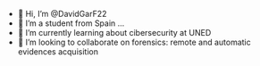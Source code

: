 - 👋 Hi, I’m @DavidGarF22
- 👀 I’m a student from Spain ...
- 🌱 I’m currently learning about cibersecurity at UNED
- 💞️ I’m looking to collaborate on forensics: remote and automatic evidences acquisition

<!---
DavidGarF22/DavidGarF22 is a ✨ special ✨ repository because its `README.md` (this file) appears on your GitHub profile.
You can click the Preview link to take a look at your changes.
--->
